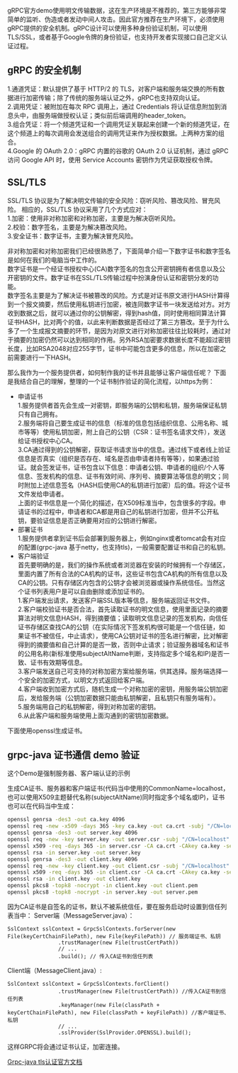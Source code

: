 gRPC官方demo使用明文传输数据，这在生产环境是不推荐的，第三方能够非常简单的监听、伪造或者发动中间人攻击。因此官方推荐在生产环境下，必须使用gRPC提供的安全机制。gRPC设计可以使用多种身份验证机制，可以使用TLS/SSL，或者基于Google令牌的身份验证，也支持开发者实现接口自己定义认证过程。

## gRPC 的安全机制
1.通道凭证：默认提供了基于 HTTP/2 的 TLS，对客户端和服务端交换的所有数据进行加密传输；除了传统的服务端认证之外，gRPC也支持双向认证。  
2.调用凭证：被附加在每次 RPC 调用上，通过 Credentials 将认证信息附加到消息头中，由服务端做授权认证；类似前后端调用的header_token。  
3.组合凭证：将一个频道凭证和一个调用凭证关联起来创建一个新的频道凭证，在这个频道上的每次调用会发送组合的调用凭证来作为授权数据。上两种方案的组合。  
4.Google 的 OAuth 2.0：gRPC 内置的谷歌的 OAuth 2.0 认证机制，通过 gRPC 访问 Google API 时，使用 Service Accounts 密钥作为凭证获取授权令牌。  

## SSL/TLS
SSL/TLS 协议是为了解决明文传输的安全风险：窃听风险、篡改风险、冒充风险。
相应的，SSL/TLS 协议采用了几个方式应对：  
1.加密：使用非对称加密和对称加密，主要是为解决窃听风险。  
2.校验：数字签名，主要是为解决篡改风险。  
3.安全证书：数字证书，主要为解决冒充风险。  

非对称加密和对称加密我们已经很熟悉了，下面简单介绍一下数字证书和数字签名是如何在我们的电脑当中工作的。  
数字证书是一个经证书授权中心(CA)数字签名的包含公开密钥拥有者信息以及公开密钥的文件。数字证书在SSL/TLS传输过程中扮演身份认证和密钥分发的功能。  
数字签名主要是为了解决证书被篡改的风险。方式是对证书原文进行HASH计算得到一个报文摘要，然后使用私钥进行加密，被连同数字证书一块发送给对方。对方收到数据之后，就可以通过你的公钥解密，得到hash值，同时使用相同算法计算证书HASH，比对两个的值，以此来判断数据是否经过了第三方篡改。至于为什么多了一个生成报文摘要的环节，是因为对原文进行对称加密往往比较耗时，通过对于摘要的加密仍然可以达到相同的作用。另外RSA加密要求数据长度不能超过密钥长度，比如RSA2048对应255字节，证书中可能包含更多的信息，所以在加密之前需要进行一下HASH。  

那么我作为一个服务提供者，如何制作我的证书并且能够让客户端信任呢？
下面是我结合自己的理解，整理的一个证书制作验证的简化流程，以https为例：
- 申请证书  
  1.服务提供者首先会生成一对密钥，即服务端的公钥和私钥，服务端保证私钥只有自己拥有。  
  2.服务端将自己要生成证书的信息（标准的信息包括组织信息、公用名称、城市等等）使用私钥加密，附上自己的公钥（CSR：证书签名请求文件），发送给证书授权中心CA。  
  3.CA通过得到的公钥解密，获取证书请求当中的信息。通过线下或者线上验证信息是否真实（组织是否存在、域名是否由申请者持有等等），如果通过验证。就会签发证书，证书包含以下信息：申请者公钥、申请者的组织/个人等信息、签发机构的信息、证书有效时间、序列号、摘要算法等信息的明文；同时附加上述信息签名（HASH后使用CA的私钥进行加密）后的值。将这个证书文件发给申请者。  
  上面的证书信息是一个简化的描述，在X509标准当中，包含很多的字段。申请证书的过程中，申请者和CA都是用自己的私钥进行加密，但并不公开私钥，要验证信息是否正确要用对应的公钥进行解密。
- 部署证书  
  1.服务提供者拿到证书后会部署到服务器上，例如nginx或者tomcat会有对应的配置(grpc-java 基于netty，也支持tls)，一般需要配置证书和自己的私钥。  
- 客户端验证  
  首先要明确的是，我们的操作系统或者浏览器在安装的时候拥有一个存储区，里面内置了所有合法的CA机构的证书，这些证书包含CA机构的所有信息以及CA的公钥。只有存储区内包含的公钥才会被浏览器或操作系统信任。当然这个证书列表用户是可以自由删除或添加证书的。  
  1.客户端发出请求，发送客户端SSL版本等信息，服务端返回证书文件。  
  2.客户端校验证书是否合法，首先读取证书的明文信息，使用里面记录的摘要算法对明文信息HASH，得到摘要值；读取明文信息记录的签发机构，向信任证书存储区查找CA的公钥（在实际情况下签发机构很可能是一个信任链，如果证书不被信任，中止请求），使用CA公钥对证书的签名进行解密，比对解密得到的摘要值和自己计算的是否一致，否则中止请求；验证服务器域名和证书的公用名称(新标准使用subjectAltName判断，支持指定多个域名和IP)是否一致、证书有效期等信息。  
  3.客户端发送自己可支持的对称加密方案给服务端，供其选择。服务端选择一个安全的加密方式，以明文方式返回给客户端。  
  4.客户端收到加密方式后，随机生成一个对称加密的密钥，用服务端公钥加密后，发给服务端（公钥加密数据只能由私钥解密，且私钥只有服务端有）。  
  5.服务端用自己的私钥解密，得到对称加密的密钥。  
  6.从此客户端和服务端使用上面沟通到的密钥加密数据。  
  
下面使用openssl生成证书。
## grpc-java 证书通信 demo 验证

这个Demo是强制服务器、客户端认证的示例

生成CA证书、服务器和客户端证书(代码当中使用的CommonName=localhost，也可以使用X509主题替代名称(subjectAltName)同时指定多个域名或IP)，证书也可以在代码当中生成：
```bash
openssl genrsa -des3 -out ca.key 4096
openssl req -new -x509 -days 365 -key ca.key -out ca.crt -subj "/CN=localhost"
openssl genrsa -des3 -out server.key 4096
openssl req -new -key server.key -out server.csr -subj "/CN=localhost"
openssl x509 -req -days 365 -in server.csr -CA ca.crt -CAkey ca.key -set_serial 01 -out server.crt 
openssl rsa -in server.key -out server.key
openssl genrsa -des3 -out client.key 4096
openssl req -new -key client.key -out client.csr -subj "/CN=localhost"
openssl x509 -req -days 365 -in client.csr -CA ca.crt -CAkey ca.key -set_serial 01 -out client.crt
openssl rsa -in client.key -out client.key
openssl pkcs8 -topk8 -nocrypt -in client.key -out client.pem
openssl pkcs8 -topk8 -nocrypt -in server.key -out server.pem
```
因为CA证书是自签名的证书，默认不被系统信任，要在服务启动时设置到信任列表当中：
Server端（MessageServer.java）：
```
SslContext sslContext = GrpcSslContexts.forServer(new File(keyCertChainFilePath), new File(keyFilePath)) // 服务端证书、私钥
                .trustManager(new File(trustCertPath))
                // ...
                .build(); // 传入CA证书到信任列表
```
Client端（MessageClient.java）:
```
SslContext sslContext = GrpcSslContexts.forClient()
                .trustManager(new File(trustCertPath)) //传入CA证书到信任列表
                .keyManager(new File(classPath + keyCertChainFilePath), new File(classPath + keyFilePath)) //客户端证书、私钥
                // ...
                .sslProvider(SslProvider.OPENSSL).build();
```
这样GRPC将会通过证书认证，加密连接。

[Grpc-java tls认证官方文档](https://github.com/grpc/grpc-java/blob/master/SECURITY.md)